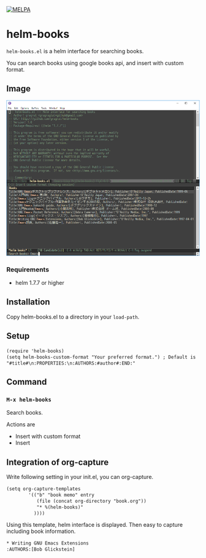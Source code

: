 [![MELPA](https://melpa.org/packages/helm-books-badge.svg)](https://melpa.org/#/helm-books)

# helm-books

`helm-books.el` is a helm interface for searching books.

You can search books using google books api, and insert with custom format.

## Image

![helm-books](helm-books.png)

### Requirements

- helm 1.7.7 or higher

## Installation

Copy helm-books.el to a directory in your `load-path`.

## Setup

``` emacs-lisp
(require 'helm-books)
(setq helm-books-custom-format "Your preferred format.") ; Default is "#title#\n:PROPERTIES:\n:AUTHORS:#author#:END:"
```

## Command

### `M-x helm-books`

Search books.

Actions are
- Insert with custom format
- Insert

## Integration of org-capture

Write following setting in your init.el, you can org-capture.

``` emacs-lisp
(setq org-capture-templates
        '(("b" "book memo" entry
           (file (concat org-directory "book.org"))
           "* %(helm-books)"
          ))))
```

Using this template, helm interface is displayed.
Then easy to capture including book information.

```
* Writing GNU Emacs Extensions
:AUTHORS:[Bob Glickstein]
```
